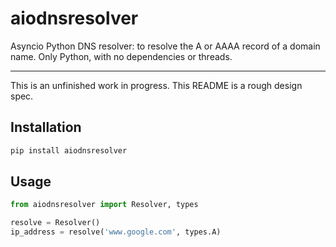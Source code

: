 # aiodnsresolver

Asyncio Python DNS resolver: to resolve the A or AAAA record of a domain name. Only Python, with no dependencies or threads.

----

This is an unfinished work in progress. This README is a rough design spec.


## Installation

```bash
pip install aiodnsresolver
```


## Usage

```python
from aiodnsresolver import Resolver, types

resolve = Resolver()
ip_address = resolve('www.google.com', types.A)
```
